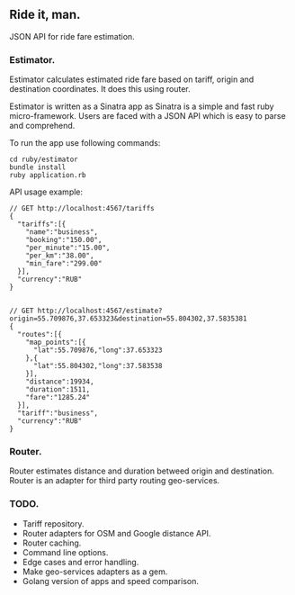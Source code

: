 ## Ride it, man.
JSON API for ride fare estimation.

### Estimator.
Estimator calculates estimated ride fare based on tariff,
origin and destination coordinates. It does this using
router.

Estimator is written as a Sinatra app as Sinatra is a
simple and fast ruby micro-framework. Users are faced with
a JSON API which is easy to parse and comprehend.

To run the app use following commands:
```
cd ruby/estimator
bundle install
ruby application.rb
```

API usage example:
```
// GET http://localhost:4567/tariffs
{
  "tariffs":[{
    "name":"business",
    "booking":"150.00",
    "per_minute":"15.00",
    "per_km":"38.00",
    "min_fare":"299.00"
  }],
  "currency":"RUB"
}


// GET http://localhost:4567/estimate?origin=55.709876,37.653323&destination=55.804302,37.5835381
{
  "routes":[{
    "map_points":[{
      "lat":55.709876,"long":37.653323
    },{
      "lat":55.804302,"long":37.583538
    }],
    "distance":19934,
    "duration":1511,
    "fare":"1285.24"
  }],
  "tariff":"business",
  "currency":"RUB"
}
```

### Router.
Router estimates distance and duration betweed origin and destination.
Router is an adapter for third party routing geo-services.

### TODO.
- Tariff repository.
- Router adapters for OSM and Google distance API.
- Router caching.
- Command line options.
- Edge cases and error handling.
- Make geo-services adapters as a gem.
- Golang version of apps and speed comparison.
